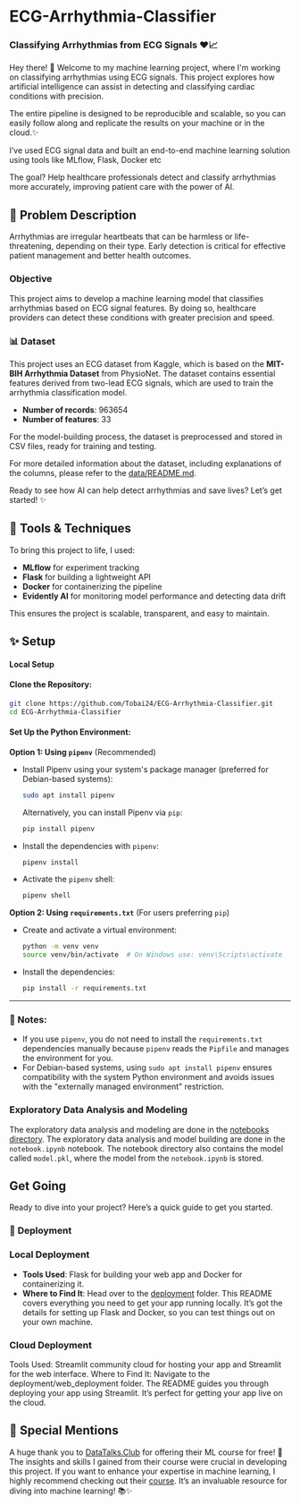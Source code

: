 # ECG-Arrhythmia-Classifier

### Classifying Arrhythmias from ECG Signals ❤️📈

Hey there! 👋 Welcome to my machine learning project, where I'm working on classifying arrhythmias using ECG signals. This project explores how artificial intelligence can assist in detecting and classifying cardiac conditions with precision.

The entire pipeline is designed to be reproducible and scalable, so you can easily follow along and replicate the results on your machine or in the cloud.✨

I’ve used ECG signal data and built an end-to-end machine learning solution using tools like MLflow, Flask, Docker etc

The goal? Help healthcare professionals detect and classify arrhythmias more accurately, improving patient care with the power of AI.

## 📝 **Problem Description**

Arrhythmias are irregular heartbeats that can be harmless or life-threatening, depending on their type. Early detection is critical for effective patient management and better health outcomes.

### **Objective**

This project aims to develop a machine learning model that classifies arrhythmias based on ECG signal features. By doing so, healthcare providers can detect these conditions with greater precision and speed.

### 📊 **Dataset**

This project uses an ECG dataset from Kaggle, which is based on the **MIT-BIH Arrhythmia Dataset** from PhysioNet. The dataset contains essential features derived from two-lead ECG signals, which are used to train the arrhythmia classification model.

- **Number of records**: 963654
- **Number of features**: 33

For the model-building process, the dataset is preprocessed and stored in CSV files, ready for training and testing.

For more detailed information about the dataset, including explanations of the columns, please refer to the [data/README.md](./data/README.md).

Ready to see how AI can help detect arrhythmias and save lives? Let’s get started! ✨

## 🔧 Tools & Techniques

To bring this project to life, I used:

- **MLflow** for experiment tracking
- **Flask** for building a lightweight API
- **Docker** for containerizing the pipeline
- **Evidently AI** for monitoring model performance and detecting data drift

This ensures the project is scalable, transparent, and easy to maintain.

## ✨ Setup

#### **Local Setup**

#### **Clone the Repository**:

```bash
git clone https://github.com/Tobai24/ECG-Arrhythmia-Classifier.git
cd ECG-Arrhythmia-Classifier
```

#### **Set Up the Python Environment**:

**Option 1: Using `pipenv`** (Recommended)

- Install Pipenv using your system's package manager (preferred for Debian-based systems):

  ```bash
  sudo apt install pipenv
  ```

  Alternatively, you can install Pipenv via `pip`:

  ```bash
  pip install pipenv
  ```

- Install the dependencies with `pipenv`:

  ```bash
  pipenv install
  ```

- Activate the `pipenv` shell:
  ```bash
  pipenv shell
  ```

**Option 2: Using `requirements.txt`** (For users preferring `pip`)

- Create and activate a virtual environment:

  ```bash
  python -m venv venv
  source venv/bin/activate  # On Windows use: venv\Scripts\activate
  ```

- Install the dependencies:
  ```bash
  pip install -r requirements.txt
  ```

---

### 📝 Notes:

- If you use `pipenv`, you do not need to install the `requirements.txt` dependencies manually because `pipenv` reads the `Pipfile` and manages the environment for you.
- For Debian-based systems, using `sudo apt install pipenv` ensures compatibility with the system Python environment and avoids issues with the "externally managed environment" restriction.

### Exploratory Data Analysis and Modeling

The exploratory data analysis and modeling are done in the [notebooks directory](notebooks/). The exploratory data analysis and model building are done in the `notebook.ipynb` notebook. The notebook directory also contains the model called `model.pkl`, where the model from the `notebook.ipynb` is stored.

## Get Going

Ready to dive into your project? Here’s a quick guide to get you started.

### 📁 **Deployment**

### **Local Deployment**

- **Tools Used**: Flask for building your web app and Docker for containerizing it.
- **Where to Find It**: Head over to the [deployment](deployment) folder. This README covers everything you need to get your app running locally. It’s got the details for setting up Flask and Docker, so you can test things out on your own machine.

### **Cloud Deployment**

Tools Used: Streamlit community cloud for hosting your app and Streamlit for the web interface.
Where to Find It: Navigate to the deployment/web_deployment folder. The README guides you through deploying your app using Streamlit. It’s perfect for getting your app live on the cloud.

## 🎉 Special Mentions

A huge thank you to [DataTalks.Club](https://datatalks.club) for offering their ML course for free! 🌟 The insights and skills I gained from their course were crucial in developing this project. If you want to enhance your expertise in machine learning, I highly recommend checking out their [course](https://github.com/DataTalksClub/ml-zoomcamp). It’s an invaluable resource for diving into machine learning! 📚✨
